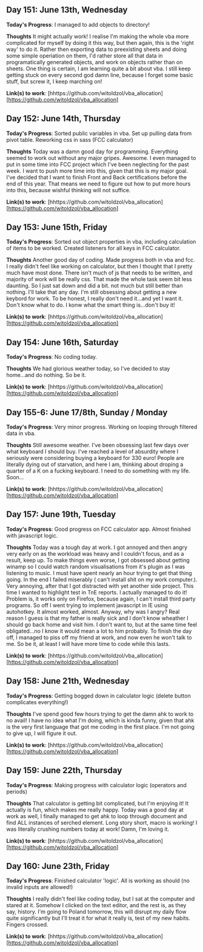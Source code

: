 ## Day 151: June 13th, Wednesday

**Today's Progress**:  I managed to add objects to directory! 

**Thoughts** It might actually work! I realise I'm making the whole vba more complicated for myself by doing it this way, but then again, this is the 'right way' to do it. Rather then exporting data to preexisting sheets and doing some simple operiation on them, I'd rather store all that data in programatically generated objects, and work on objects rather than on sheets. One thing is certain, I am learning quite a bit about vba. I still keep getting stuck on every second god damn line, because I forget some basic stuff, but screw it, I keep marching on! 

**Link(s) to work**: [hhttps://github.com/witoldzol/vba_allocation][https://github.com/witoldzol/vba_allocation]

## Day 152: June 14th, Thursday

**Today's Progress**:  Sorted public variables in vba. Set up pulling data from pivot table. Reworking css in sass (FCC calculator)

**Thoughts** Today was a damn good day for programming. Everything seemed to work out without any major gripes. Awesome. I even managed to put in some time into FCC project which I've been neglecting for the past week. I want to push more time into this, given that this is my major goal. I've decided that I want to finish Front and Back certifications before the end of this year. That means we need to figure out how to put more hours into this, because wishful thinking will not suffice.

**Link(s) to work**: [hhttps://github.com/witoldzol/vba_allocation][https://github.com/witoldzol/vba_allocation]

## Day 153: June 15th, Friday

**Today's Progress**:  Sorted out object properties in vba, including calculation of items to be worked. Created listeners for all keys in FCC calculator.

**Thoughts** Another good day of coding. Made progress both in vba and fcc. I really didn't feel like working on calculator, but then I thought that I pretty much have most done. There isn't much of js that needs to be written, and majority of work will be really css. That made the whole task seem bit less daunting. So I just sat down and did a bit. not much but still better than nothing. I'll take that any day. I'm still obsessing about getting a new keybord for work. To be honest, I really don't need it...and yet I want it. Don't know what to do. I konw what the smart thing is...don't buy it!

**Link(s) to work**: [hhttps://github.com/witoldzol/vba_allocation][https://github.com/witoldzol/vba_allocation]

## Day 154: June 16th, Saturday

**Today's Progress**:  No coding today.

**Thoughts** We had glorious weather today, so I've decided to stay home...and do nothing. So be it.

**Link(s) to work**: [hhttps://github.com/witoldzol/vba_allocation][https://github.com/witoldzol/vba_allocation]

## Day 155-6: June 17/8th, Sunday / Monday

**Today's Progress**:  Very minor progress. Working on looping through filtered data in vba.

**Thoughts** Still awesome weather. I've been obsessing last few days over what keyboard I should buy. I've reached a level of absurdity where I seriously were considering buying a keyboard for 330 euro! People are literally dying out of starvation, and here I am, thinking about droping a quarter of a K on a fucking keyboard. I need to do something with my life. Soon...

**Link(s) to work**: [hhttps://github.com/witoldzol/vba_allocation][https://github.com/witoldzol/vba_allocation]

## Day 157: June 19th, Tuesday

**Today's Progress**:  Good progress on FCC calculator app. Almost finished with javascript logic. 

**Thoughts** Today was a tough day at work. I got annoyed and then angry very early on as the workload was heavy and I couldn't focus, and as a result, keep up. To make things even worse, I got obsessed about getting winamp so I could watch random visualisations from it's plugin as I was listening to music. I must have spent nearly an hour trying to get that thing going. In the end I failed miserably ( can't install shit on my work computer.). Very annoying, after that I got distracted with yet another side project. This time I wanted to highlight test in TnE reports. I actually managed to do it! Problem is, it works only on Firefox, because again, I can't install third party programs. So off I went trying to implement javascript in IE using autohotkey. It almost worked, almost. Anyway, why was I angry? Real reason I guess is that my father is really sick and I don't know wheather I should go back home and visit him. I don't want to, but at the same time feel obligated...no I know it would mean a lot to him probably. To finish the day off, I managed to piss off my friend at work, and now even he won't talk to me. So be it, at least I will have more time to code while this lasts. 

**Link(s) to work**: [hhttps://github.com/witoldzol/vba_allocation][https://github.com/witoldzol/vba_allocation]

## Day 158: June 21th, Wednesday

**Today's Progress**:  Getting bogged down in calculator logic (delete button complicates everything!)

**Thoughts** I've spend good few hours trying to get the damn ahk to work to no avail! I have no idea what I'm doing, which is kinda funny, given that ahk is the very first language that got me coding in the first place. I'm not going to give up, I will figure it out. 

**Link(s) to work**: [hhttps://github.com/witoldzol/vba_allocation][https://github.com/witoldzol/vba_allocation]

## Day 159: June 22th, Thursday

**Today's Progress**:  Making progress with calculator logic (operators and periods)

**Thoughts** That calculator is getting bit complicated, but I'm enjoying it! It actually is fun, which makes me really happy. Today was a good day at work as well, I finally managed to get ahk to loop through document and find ALL instances of serched element. Long story short, macro is working! I was literally crushing numbers today at work! Damn, I'm loving it. 

**Link(s) to work**: [hhttps://github.com/witoldzol/vba_allocation][https://github.com/witoldzol/vba_allocation]

## Day 160: June 23th, Friday

**Today's Progress**:  Finished calculator 'logic'. All is working as should (no invalid inputs are allowed!)

**Thoughts** I really didn't feel like coding today, but I sat at the computer and stared at it. Somehow I clicked on the text editor, and the rest is, as they say, history. I'm going to Poland tomorrow, this will disrupt my daily flow quite significantly but I'll treat it for what it really is, test of my new habits. Fingers crossed.

**Link(s) to work**: [hhttps://github.com/witoldzol/vba_allocation][https://github.com/witoldzol/vba_allocation]